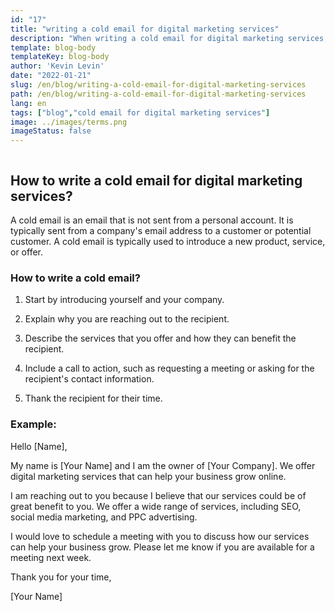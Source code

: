 ```yaml
---
id: "17"
title: "writing a cold email for digital marketing services"
description: "When writing a cold email for digital marketing services, it is important to introduce yourself and your company, and to explain why you are reaching out to the recipient. It is also important to explain what you can offer the recipient and how you can help them meet their goals."
template: blog-body
templateKey: blog-body
author: 'Kevin Levin'
date: "2022-01-21"
slug: /en/blog/writing-a-cold-email-for-digital-marketing-services
path: /en/blog/writing-a-cold-email-for-digital-marketing-services
lang: en
tags: ["blog","cold email for digital marketing services"]
image: ../images/terms.png
imageStatus: false
---
```


```toc
```

## How to write a cold email for digital marketing services?

A cold email is an email that is not sent from a personal account. It is typically sent from a company's email address to a customer or potential customer. A cold email is typically used to introduce a new product, service, or offer.

### How to write a cold email?

1. Start by introducing yourself and your company.

2. Explain why you are reaching out to the recipient.

3. Describe the services that you offer and how they can benefit the recipient.

4. Include a call to action, such as requesting a meeting or asking for the recipient's contact information.

5. Thank the recipient for their time.

### Example:

Hello [Name],

My name is [Your Name] and I am the owner of [Your Company]. We offer digital marketing services that can help your business grow online.

I am reaching out to you because I believe that our services could be of great benefit to you. We offer a wide range of services, including SEO, social media marketing, and PPC advertising.

I would love to schedule a meeting with you to discuss how our services can help your business grow. Please let me know if you are available for a meeting next week.

Thank you for your time,

[Your Name]
